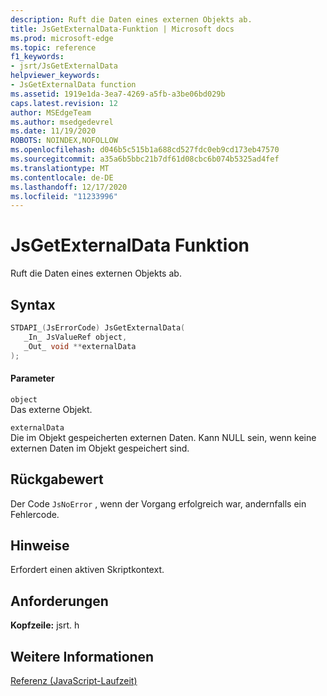 ```yaml
---
description: Ruft die Daten eines externen Objekts ab.
title: JsGetExternalData-Funktion | Microsoft docs
ms.prod: microsoft-edge
ms.topic: reference
f1_keywords:
- jsrt/JsGetExternalData
helpviewer_keywords:
- JsGetExternalData function
ms.assetid: 1919e1da-3ea7-4269-a5fb-a3be06bd029b
caps.latest.revision: 12
author: MSEdgeTeam
ms.author: msedgedevrel
ms.date: 11/19/2020
ROBOTS: NOINDEX,NOFOLLOW
ms.openlocfilehash: d046b5c515b1a688cd527fdc0eb9cd173eb47570
ms.sourcegitcommit: a35a6b5bbc21b7df61d08cbc6b074b5325ad4fef
ms.translationtype: MT
ms.contentlocale: de-DE
ms.lasthandoff: 12/17/2020
ms.locfileid: "11233996"
---
```

# JsGetExternalData Funktion

Ruft die Daten eines externen Objekts ab.  
  
## Syntax  
  
```cpp  
STDAPI_(JsErrorCode) JsGetExternalData(  
   _In_ JsValueRef object,  
   _Out_ void **externalData  
);  
```  
  
#### Parameter  
 `object`  
 Das externe Objekt.  
  
 `externalData`  
 Die im Objekt gespeicherten externen Daten. Kann NULL sein, wenn keine externen Daten im Objekt gespeichert sind.  
  
## Rückgabewert  
 Der Code `JsNoError` , wenn der Vorgang erfolgreich war, andernfalls ein Fehlercode.  
  
## Hinweise  
 Erfordert einen aktiven Skriptkontext.  
  
## Anforderungen  
 **Kopfzeile:** jsrt. h  
  
## Weitere Informationen  
 [Referenz (JavaScript-Laufzeit)](../chakra-hosting/reference-javascript-runtime.md)
